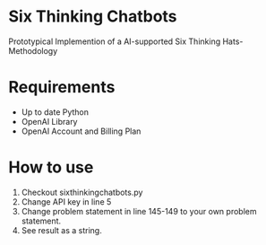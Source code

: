 # Six Thinking Chatbots
Prototypical Implemention of a AI-supported Six Thinking Hats-Methodology

# Requirements
* Up to date Python
* OpenAI Library
* OpenAI Account and Billing Plan

# How to use
1. Checkout sixthinkingchatbots.py
2. Change API key in line 5
3. Change problem statement in line 145-149 to your own problem statement.
4. See result as a string.
